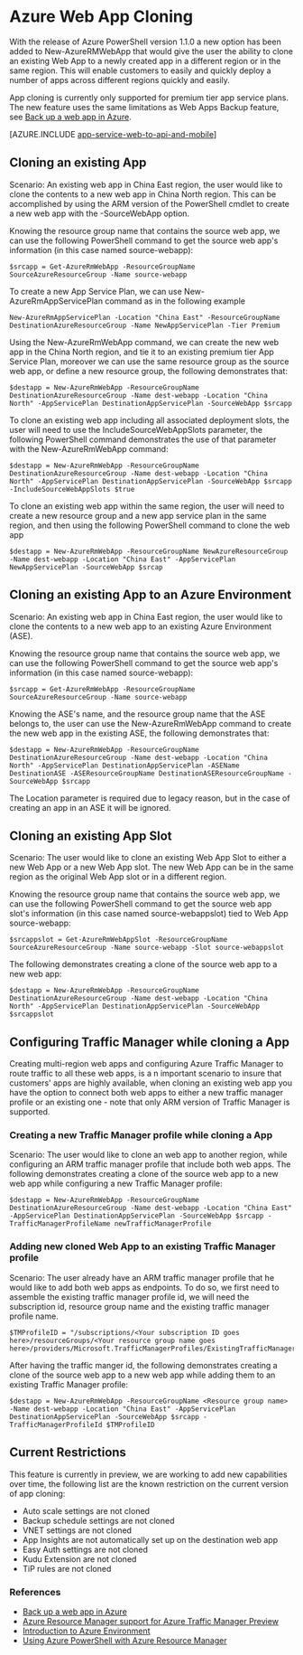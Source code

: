 <properties
	pageTitle="Web App Cloning"
	description="Learn how to clone your Web Apps to new Web Apps."
	services="app-service\web"
	documentationCenter=""
	authors="ahmedelnably"
	manager="stefsch"
	editor=""/>

<tags
	ms.service="app-service-web"
	ms.date="01/13/2016"
	wacn.date=""/>

# Azure Web App Cloning #

With the release of Azure PowerShell version 1.1.0 a new option has been added to New-AzureRMWebApp that would give the user the ability to clone an existing Web App to a newly created app in a different region or in the same region. This will enable customers to easily and quickly deploy a number of apps across different regions quickly and easily.

App cloning is currently only supported for premium tier app service plans. The new feature uses the same limitations as Web Apps Backup feature, see [Back up a web app in Azure](/documentation/articles/web-sites-backup).

[AZURE.INCLUDE [app-service-web-to-api-and-mobile](../includes/app-service-web-to-api-and-mobile.md)] 


## Cloning an existing App ##

Scenario: An existing web app in China East region, the user would like to clone the contents to a new web app in China North region. This can be accomplished by using the ARM version of the PowerShell cmdlet to create a new web app with the -SourceWebApp option.

Knowing the resource group name that contains the source web app, we can use the following PowerShell command to get the source web app's information (in this case named source-webapp):

    $srcapp = Get-AzureRmWebApp -ResourceGroupName SourceAzureResourceGroup -Name source-webapp

To create a new App Service Plan, we can use New-AzureRmAppServicePlan command as in the following example

	New-AzureRmAppServicePlan -Location "China East" -ResourceGroupName DestinationAzureResourceGroup -Name NewAppServicePlan -Tier Premium

Using the New-AzureRmWebApp command, we can create the new web app in the China North region, and tie it to an existing premium tier App Service Plan, moreover we can use the same resource group as the source web app, or define a new resource group, the following demonstrates that:

    $destapp = New-AzureRmWebApp -ResourceGroupName DestinationAzureResourceGroup -Name dest-webapp -Location "China North" -AppServicePlan DestinationAppServicePlan -SourceWebApp $srcapp

To clone an existing web app including all associated deployment slots, the user will need to use the IncludeSourceWebAppSlots parameter, the following PowerShell command demonstrates the use of that parameter with the New-AzureRmWebApp command:

    $destapp = New-AzureRmWebApp -ResourceGroupName DestinationAzureResourceGroup -Name dest-webapp -Location "China North" -AppServicePlan DestinationAppServicePlan -SourceWebApp $srcapp -IncludeSourceWebAppSlots $true

To clone an existing web app within the same region, the user will need to create a new resource group and a new app service plan in the same region, and then using the following PowerShell command to clone the web app

    $destapp = New-AzureRmWebApp -ResourceGroupName NewAzureResourceGroup -Name dest-webapp -Location "China East" -AppServicePlan NewAppServicePlan -SourceWebApp $srcap

## Cloning an existing App to an Azure Environment ##

Scenario: An existing web app in China East region, the user would like to clone the contents to a new web app to an existing Azure Environment (ASE).

Knowing the resource group name that contains the source web app, we can use the following PowerShell command to get the source web app's information (in this case named source-webapp):

    $srcapp = Get-AzureRmWebApp -ResourceGroupName SourceAzureResourceGroup -Name source-webapp

Knowing the ASE's name, and the resource group name that the ASE belongs to, the user can use the New-AzureRmWebApp command to create the new web app in the existing ASE, the following demonstrates that:

    $destapp = New-AzureRmWebApp -ResourceGroupName DestinationAzureResourceGroup -Name dest-webapp -Location "China North" -AppServicePlan DestinationAppServicePlan -ASEName DestinationASE -ASEResourceGroupName DestinationASEResourceGroupName -SourceWebApp $srcapp

The Location parameter is required due to legacy reason, but in the case of creating an app in an ASE it will be ignored. 

## Cloning an existing App Slot ##

Scenario: The user would like to clone an existing Web App Slot to either a new Web App or a new Web App slot. The new Web App can be in the same region as the original Web App slot or in a different region.

Knowing the resource group name that contains the source web app, we can use the following PowerShell command to get the source web app slot's information (in this case named source-webappslot) tied to Web App source-webapp:

    $srcappslot = Get-AzureRmWebAppSlot -ResourceGroupName SourceAzureResourceGroup -Name source-webapp -Slot source-webappslot

The following demonstrates creating a clone of the source web app to a new web app:

    $destapp = New-AzureRmWebApp -ResourceGroupName DestinationAzureResourceGroup -Name dest-webapp -Location "China North" -AppServicePlan DestinationAppServicePlan -SourceWebApp $srcappslot

## Configuring Traffic Manager while cloning a App ##

Creating multi-region web apps and configuring Azure Traffic Manager to route traffic to all these web apps, is a n important scenario to insure that customers' apps are highly available, when cloning an existing web app you have the option to connect both web apps to either a new traffic manager profile or an existing one - note that only ARM version of Traffic Manager is supported.

### Creating a new Traffic Manager profile while cloning a App ###

Scenario: The user would like to clone an web app to another region, while configuring an ARM traffic manager profile that include both web apps. The following demonstrates creating a clone of the source web app to a new web app while configuring a new Traffic Manager profile:

    $destapp = New-AzureRmWebApp -ResourceGroupName DestinationAzureResourceGroup -Name dest-webapp -Location "China East" -AppServicePlan DestinationAppServicePlan -SourceWebApp $srcapp -TrafficManagerProfileName newTrafficManagerProfile

### Adding new cloned Web App to an existing Traffic Manager profile ###

Scenario: The user already have an ARM traffic manager profile that he would like to add both web apps as endpoints. To do so, we first need to assemble the existing traffic manager profile id, we will need the subscription id, resource group name and the existing traffic manager profile name.

    $TMProfileID = "/subscriptions/<Your subscription ID goes here>/resourceGroups/<Your resource group name goes here>/providers/Microsoft.TrafficManagerProfiles/ExistingTrafficManagerProfileName"

After having the traffic manger id, the following demonstrates creating a clone of the source web app to a new web app while adding them to an existing Traffic Manager profile:

	$destapp = New-AzureRmWebApp -ResourceGroupName <Resource group name> -Name dest-webapp -Location "China East" -AppServicePlan DestinationAppServicePlan -SourceWebApp $srcapp -TrafficManagerProfileId $TMProfileID

## Current Restrictions ##

This feature is currently in preview, we are working to add new capabilities over time, the following list are the known restriction on the current version of app cloning:

- Auto scale settings are not cloned
- Backup schedule settings are not cloned
- VNET settings are not cloned
- App Insights are not automatically set up on the destination web app
- Easy Auth settings are not cloned
- Kudu Extension are not cloned
- TiP rules are not cloned


### References ###
- [Back up a web app in Azure](/documentation/articles/web-sites-backup)
- [Azure Resource Manager support for Azure Traffic Manager Preview](../../articles/traffic-manager/traffic-manager-powershell-arm.md)
- [Introduction to Azure Environment](/documentation/articles/app-service-app-service-environment-intro)
- [Using Azure PowerShell with Azure Resource Manager](/documentation/articles/powershell-azure-resource-manager)
